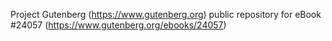 Project Gutenberg (https://www.gutenberg.org) public repository for eBook #24057 (https://www.gutenberg.org/ebooks/24057)
